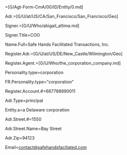 =[G/Agt-Form-CmA/00/ID/Entity/0.md]

Adr.=[G/U/at/US/CA/San_Francisco/San_Francisco/Geo]

Signer.=[G/U/Who/abigail_altima.md]

Signer.Title=COO

Name.Full=Safe Hands Facilitated Transactions, Inc.

Register.Adr.=[G/U/at/US/DE/New_Castle/Wilmington/Geo]

Register.Agent.=[G/U/Who/the_corporation_company.md]

Personality.type=corporation

FR.Personality.type="corporation"

Register.Account.#=667788990011

Adr.Type=principal

Entity.a=a Delaware corporation

Adr.Street.#=1550

Adr.Street.Name=Bay Street

Adr.Zip=94123

Email=contact@safehandsfaciliated.com
